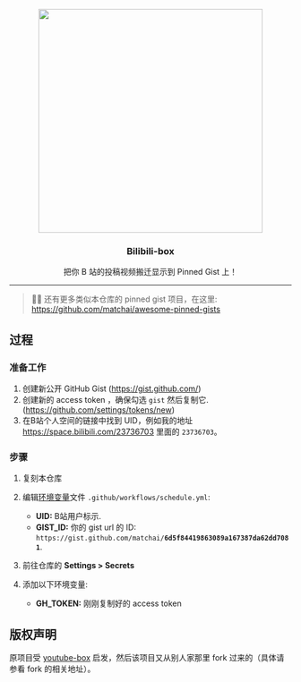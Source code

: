 <p align="center">
  <img width="400" src="./image/demo.png">
  <h3 align="center">Bilibili-box</h3>
  <p align="center">把你 B 站的投稿视频搬迁显示到 Pinned Gist 上！</p>
</p>

---

> 📌✨ 还有更多类似本仓库的 pinned gist 项目，在这里: https://github.com/matchai/awesome-pinned-gists

## 过程

### 准备工作

1. 创建新公开 GitHub Gist (https://gist.github.com/)
1. 创建新的 access token ，确保勾选 `gist` 然后复制它. (https://github.com/settings/tokens/new)
1. 在B站个人空间的链接中找到 UID，例如我的地址 https://space.bilibili.com/23736703 里面的 `23736703`。


### 步骤

1. 复刻本仓库
1. 编辑[环境变量](https://github.com/Sunnie-Shine/bilibili-box/blob/master/.github/workflows/main.yml#L27-L28)文件 `.github/workflows/schedule.yml`:

   - **UID:** B站用户标示.
   - **GIST_ID:** 你的 gist url 的 ID: `https://gist.github.com/matchai/`**`6d5f84419863089a167387da62dd7081`**.

1. 前往仓库的 **Settings > Secrets**
1. 添加以下环境变量:
   - **GH_TOKEN:** 刚刚复制好的 access token

## 版权声明

原项目受 [youtube-box](https://github.com/SinaKhalili/youtube-box) 启发，然后该项目又从别人家那里 fork 过来的（具体请参看 fork 的相关地址）。
<!-- 我个人并不会 TypeScript，但是我可以学 -->
